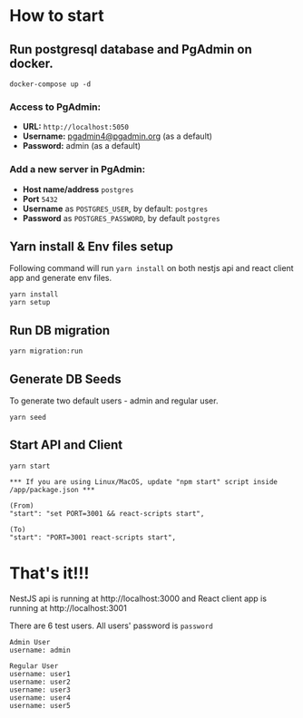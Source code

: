 # How to start

## Run postgresql database and PgAdmin on docker.

```console
docker-compose up -d
```

### Access to PgAdmin:

- **URL:** `http://localhost:5050`
- **Username:** pgadmin4@pgadmin.org (as a default)
- **Password:** admin (as a default)

### Add a new server in PgAdmin:

- **Host name/address** `postgres`
- **Port** `5432`
- **Username** as `POSTGRES_USER`, by default: `postgres`
- **Password** as `POSTGRES_PASSWORD`, by default `postgres`

## Yarn install & Env files setup

Following command will run `yarn install` on both nestjs api and react client app and generate env files.

```console
yarn install
yarn setup
```

## Run DB migration

```console
yarn migration:run
```

## Generate DB Seeds

To generate two default users - admin and regular user.

```console
yarn seed
```

## Start API and Client

```console
yarn start
```

`*** If you are using Linux/MacOS, update "npm start" script inside /app/package.json ***`

```
(From)
"start": "set PORT=3001 && react-scripts start",

(To)
"start": "PORT=3001 react-scripts start",
```

# That's it!!!

NestJS api is running at http://localhost:3000 and React client app is running at http://localhost:3001

There are 6 test users. All users' password is `password`

```
Admin User
username: admin
```

```
Regular User
username: user1
username: user2
username: user3
username: user4
username: user5
```
